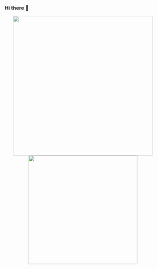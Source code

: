 ### Hi there 👋

<div align="center">
  <a href="https://github.com/dldebora">
  <img width=450 align=top src="https://github-readme-stats.vercel.app/api?username=dldebora&show_icons=true&theme=dracula&include_all_commits=true&count_private=true"/>
  <img width=350 align=top src="https://github-readme-stats.vercel.app/api/top-langs/?username=dldebora&layout=compact&langs_count=7&theme=dracula"/>
</div>
